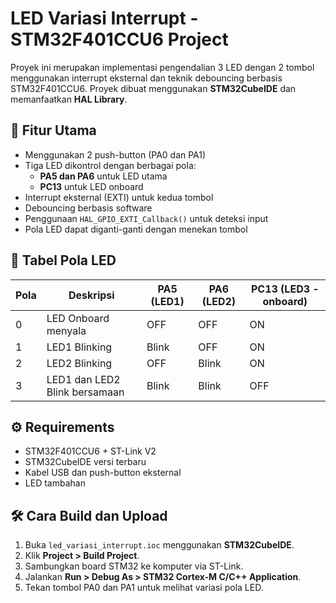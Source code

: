 # LED Variasi Interrupt - STM32F401CCU6 Project

Proyek ini merupakan implementasi pengendalian 3 LED dengan 2 tombol menggunakan interrupt eksternal dan teknik debouncing berbasis STM32F401CCU6. Proyek dibuat menggunakan **STM32CubeIDE** dan memanfaatkan **HAL Library**.

## 🧠 Fitur Utama

- Menggunakan 2 push-button (PA0 dan PA1)
- Tiga LED dikontrol dengan berbagai pola:
  - **PA5 dan PA6** untuk LED utama
  - **PC13** untuk LED onboard
- Interrupt eksternal (EXTI) untuk kedua tombol
- Debouncing berbasis software
- Penggunaan `HAL_GPIO_EXTI_Callback()` untuk deteksi input
- Pola LED dapat diganti-ganti dengan menekan tombol

## 🔄 Tabel Pola LED

| Pola | Deskripsi                                 | PA5 (LED1) | PA6 (LED2) | PC13 (LED3 - onboard) |
|------|-------------------------------------------|------------|------------|------------------------|
| 0    | LED Onboard menyala                       | OFF        | OFF        | ON                     |
| 1    | LED1 Blinking                             | Blink      | OFF        | ON                     |
| 2    | LED2 Blinking                             | OFF        | Blink      | ON                     |
| 3    | LED1 dan LED2 Blink bersamaan             | Blink      | Blink      | OFF                    |

## ⚙️ Requirements

- STM32F401CCU6 + ST-Link V2
- STM32CubeIDE versi terbaru
- Kabel USB dan push-button eksternal
- LED tambahan

## 🛠️ Cara Build dan Upload

1. Buka `led_variasi_interrupt.ioc` menggunakan **STM32CubeIDE**.
2. Klik **Project > Build Project**.
3. Sambungkan board STM32 ke komputer via ST-Link.
4. Jalankan **Run > Debug As > STM32 Cortex-M C/C++ Application**.
5. Tekan tombol PA0 dan PA1 untuk melihat variasi pola LED.


